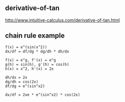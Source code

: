## derivative-of-tan
http://www.intuitive-calculus.com/derivative-of-tan.html

## chain rule example
```
f(x) = e^(sin(x^2))
dx/df = df/dg * dg/dh * dh/dx
​
f(x) = e^g, f'(x) = e^g
g(h) = sin(h), g'(h) = cos(h)
h(x) = x^2, h'(x) = 2x

dh/dx = 2x
dg/dh = cos(2x)
df/dg = e^(sin^x2)

dx/df = 2xe * e^(sin^x2) * cos(2x)
```

